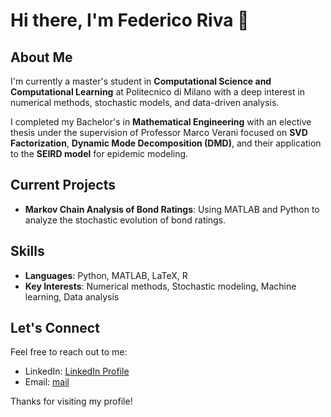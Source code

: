 # Hi there, I'm Federico Riva 👋

## About Me
I'm currently a master's student in **Computational Science and Computational Learning** at Politecnico di Milano with a deep interest in numerical methods, stochastic models, and data-driven analysis. 

I completed my Bachelor's in **Mathematical Engineering** with an elective thesis under the supervision of Professor Marco Verani focused on **SVD Factorization**, **Dynamic Mode Decomposition (DMD)**, and their application to the **SEIRD model** for epidemic modeling.

## Current Projects
- **Markov Chain Analysis of Bond Ratings**: Using MATLAB and Python to analyze the stochastic evolution of bond ratings.

## Skills
- **Languages**: Python, MATLAB, LaTeX, R
- **Key Interests**: Numerical methods, Stochastic modeling, Machine learning, Data analysis

## Let's Connect
Feel free to reach out to me:
- LinkedIn: [LinkedIn Profile](https://www.linkedin.com/in/federico-riva-b1b104191/)
- Email: [mail](mailto:federicomaria.riva@mail.polimi.it)

Thanks for visiting my profile!
